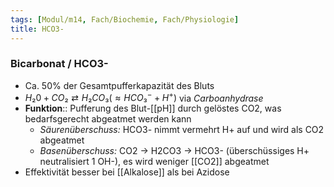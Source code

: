 ```yaml
---
tags: [Modul/m14, Fach/Biochemie, Fach/Physiologie]
title: HCO3-
---
```

### Bicarbonat / HCO3-
- Ca. 50% der Gesamtpufferkapazität des Bluts
- $H₂0 + CO₂ ⇄ H₂CO₃ (≈ HCO₃^{-} + H^{+})$ via *Carboanhydrase*
- **Funktion**:: Pufferung des Blut-[[pH]] durch gelöstes CO2, was bedarfsgerecht abgeatmet werden kann
	- *Säurenüberschuss:* HCO3- nimmt vermehrt H+ auf und wird als CO2 abgeatmet
	- *Basenüberschuss:* CO2 -> H2CO3 → HCO3- (überschüssiges H+ neutralisiert 1 OH-), es wird weniger [[CO2]] abgeatmet
- Effektivität besser bei [[Alkalose]] als bei Azidose